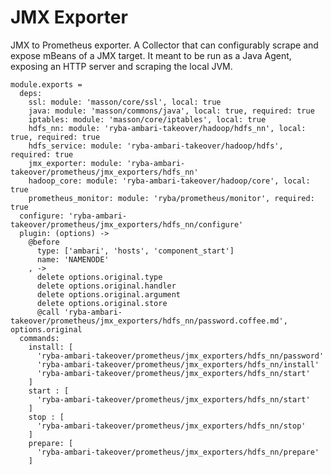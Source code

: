 
# JMX Exporter

JMX to Prometheus exporter.
A Collector that can configurably scrape and expose mBeans of a JMX target. 
It meant to be run as a Java Agent, exposing an HTTP server and scraping the local JVM.

    module.exports =
      deps:
        ssl: module: 'masson/core/ssl', local: true
        java: module: 'masson/commons/java', local: true, required: true
        iptables: module: 'masson/core/iptables', local: true
        hdfs_nn: module: 'ryba-ambari-takeover/hadoop/hdfs_nn', local: true, required: true
        hdfs_service: module: 'ryba-ambari-takeover/hadoop/hdfs', required: true
        jmx_exporter: module: 'ryba-ambari-takeover/prometheus/jmx_exporters/hdfs_nn'
        hadoop_core: module: 'ryba-ambari-takeover/hadoop/core', local: true
        prometheus_monitor: module: 'ryba/prometheus/monitor', required: true
      configure: 'ryba-ambari-takeover/prometheus/jmx_exporters/hdfs_nn/configure'
      plugin: (options) ->
        @before
          type: ['ambari', 'hosts', 'component_start']
          name: 'NAMENODE'
        , ->
          delete options.original.type
          delete options.original.handler
          delete options.original.argument
          delete options.original.store
          @call 'ryba-ambari-takeover/prometheus/jmx_exporters/hdfs_nn/password.coffee.md', options.original
      commands:
        install: [
          'ryba-ambari-takeover/prometheus/jmx_exporters/hdfs_nn/password'
          'ryba-ambari-takeover/prometheus/jmx_exporters/hdfs_nn/install'
          'ryba-ambari-takeover/prometheus/jmx_exporters/hdfs_nn/start'
        ]
        start : [
          'ryba-ambari-takeover/prometheus/jmx_exporters/hdfs_nn/start'
        ]
        stop : [
          'ryba-ambari-takeover/prometheus/jmx_exporters/hdfs_nn/stop'
        ]
        prepare: [
          'ryba-ambari-takeover/prometheus/jmx_exporters/hdfs_nn/prepare'
        ]
